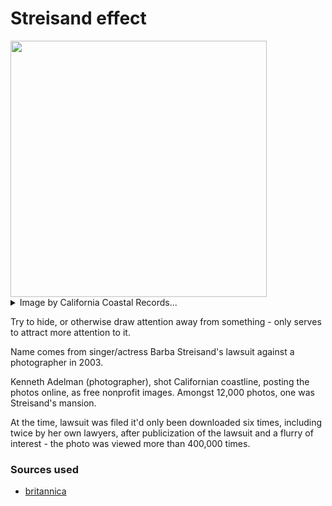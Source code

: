 # Streisand effect

<img src=".pix/streisand_estate.avif" style="width:410px; height: auto;">

<details><summary>Image by California Coastal Records...</summary> By Copyright (C) 2002 Kenneth &amp; Gabrielle Adelman, California Coastal Records Project, www.californiacoastline.org, <a href="https://creativecommons.org/licenses/by-sa/3.0" title="Creative Commons Attribution-Share Alike 3.0">CC BY-SA 3.0</a>, <a href="https://commons.wikimedia.org/w/index.php?curid=22417977">Link</a></details>

Try to hide, or otherwise draw attention away from something - only serves to attract more attention to it.

Name comes from singer/actress Barba Streisand's lawsuit against a photographer in 2003.

Kenneth Adelman (photographer), shot Californian coastline, posting the photos online, as free nonprofit images. Amongst 12,000 photos, one was Streisand's mansion. 


At the time, lawsuit was filed it'd only been downloaded six times, including twice by her own lawyers, after publicization of the lawsuit and a flurry of interest - the photo was viewed more than 400,000 times.

### Sources used

- [britannica](https://www.britannica.com/topic/Streisand-effect)
